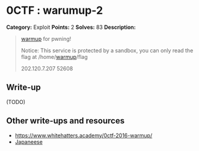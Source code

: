 # 0CTF : warumup-2

**Category:** Exploit
**Points:** 2
**Solves:** 83
**Description:**

> [warmup](./warmup) for pwning!
>
> Notice: This service is protected by a sandbox, you can only read the flag at /home/[warmup](./warmup)/flag
>
>
> 202.120.7.207 52608


## Write-up

(TODO)

## Other write-ups and resources

* <https://www.whitehatters.academy/0ctf-2016-warmup/>
* [Japaneese](http://shift-crops.hatenablog.com/entry/2016/03/14/181405)
